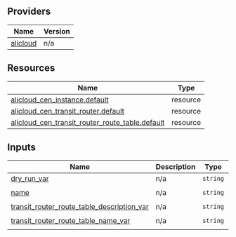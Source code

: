 <!-- BEGIN_TF_DOCS -->
## Providers

| Name | Version |
|------|---------|
| <a name="provider_alicloud"></a> [alicloud](#provider\_alicloud) | n/a |

## Resources

| Name | Type |
|------|------|
| [alicloud_cen_instance.default](https://registry.terraform.io/providers/hashicorp/alicloud/latest/docs/resources/cen_instance) | resource |
| [alicloud_cen_transit_router.default](https://registry.terraform.io/providers/hashicorp/alicloud/latest/docs/resources/cen_transit_router) | resource |
| [alicloud_cen_transit_router_route_table.default](https://registry.terraform.io/providers/hashicorp/alicloud/latest/docs/resources/cen_transit_router_route_table) | resource |

## Inputs

| Name | Description | Type | Default | Required |
|------|-------------|------|---------|:--------:|
| <a name="input_dry_run_var"></a> [dry\_run\_var](#input\_dry\_run\_var) | n/a | `string` | `"false"` | no |
| <a name="input_name"></a> [name](#input\_name) | n/a | `string` | `"tf-examplecn-hangzhoucentransitrouterroutetable13808"` | no |
| <a name="input_transit_router_route_table_description_var"></a> [transit\_router\_route\_table\_description\_var](#input\_transit\_router\_route\_table\_description\_var) | n/a | `string` | `"description"` | no |
| <a name="input_transit_router_route_table_name_var"></a> [transit\_router\_route\_table\_name\_var](#input\_transit\_router\_route\_table\_name\_var) | n/a | `string` | `"tf-examplecn-hangzhoucentransitrouterroutetable13808"` | no |
<!-- END_TF_DOCS -->    